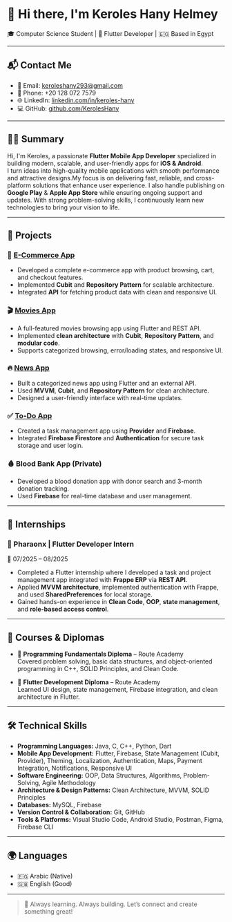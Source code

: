 # 👋 Hi there, I'm Keroles Hany Helmey

🎓 Computer Science Student | 📱 Flutter Developer | 🇪🇬 Based in Egypt

---

## 📬 Contact Me

- 📧 Email: [keroleshany293@gmail.com](mailto:keroleshany293@gmail.com)  
- 📱 Phone: +20 128 072 7579  
- 🌐 LinkedIn: [linkedin.com/in/keroles-hany](https://linkedin.com/in/keroles-hany)  
- 💻 GitHub: [github.com/KerolesHany](https://github.com/KerolesHany)

---

## 🧑‍💻 Summary

Hi, I'm Keroles, a passionate **Flutter Mobile App Developer** specialized in building modern, scalable, and user-friendly apps for **iOS & Android**.  
I turn ideas into high-quality mobile applications with smooth performance and attractive designs.My focus is on delivering fast, reliable, and cross-platform solutions that enhance user experience. I also handle publishing on **Google Play** & **Apple App Store** while ensuring ongoing support and updates. With strong problem-solving skills, I continuously learn new technologies to bring your vision to life.  

---

## 💼 Projects

### 🛒 [E-Commerce App](https://github.com/KerolesHany/e-commerce-app)  
- Developed a complete e-commerce app with product browsing, cart, and checkout features.  
- Implemented **Cubit** and **Repository Pattern** for scalable architecture.  
- Integrated **API** for fetching product data with clean and responsive UI.  

### 🎬 [Movies App](https://github.com/KerolesHany/Movies-App/tree/development)  
- A full-featured movies browsing app using Flutter and REST API.  
- Implemented **clean architecture** with **Cubit**, **Repository Pattern**, and **modular code**.  
- Supports categorized browsing, error/loading states, and responsive UI.

### 🔥 [News App](https://github.com/KerolesHany/News-App/tree/development) 
- Built a categorized news app using Flutter and an external API.  
- Used **MVVM**, **Cubit**, and **Repository Pattern** for clean architecture.  
- Designed a user-friendly interface with real-time updates.

### ✅ [To-Do App](https://github.com/KerolesHany/To-Do-App/tree/todoapp)  
- Created a task management app using **Provider** and **Firebase**.  
- Integrated **Firebase Firestore** and **Authentication** for secure task storage and user login.

### 🩸 Blood Bank App (Private)  
- Developed a blood donation app with donor search and 3-month donation tracking.  
- Used **Firebase** for real-time database and user management.

---

## 💼 Internships

### 🏢 Pharaonx | Flutter Developer Intern  
📅 07/2025 – 08/2025  
- Completed a Flutter internship where I developed a task and project management app integrated with **Frappe ERP** via **REST API**.  
- Applied **MVVM architecture**, implemented authentication with Frappe, and used **SharedPreferences** for local storage.  
- Gained hands-on experience in **Clean Code**, **OOP**, **state management**, and **role-based access control**.  

---

## 📘 Courses & Diplomas

- 🎯 **Programming Fundamentals Diploma** – Route Academy  
  Covered problem solving, basic data structures, and object-oriented programming in C++, SOLID Principles, and Clean Code. 

- 📱 **Flutter Development Diploma** – Route Academy  
  Learned UI design, state management, Firebase integration, and clean architecture in Flutter.

---

## 🛠️ Technical Skills

- **Programming Languages:** Java, C, C++, Python, Dart  
- **Mobile App Development:** Flutter, Firebase, State Management (Cubit, Provider), Theming, Localization, Authentication, Maps, Payment Integration, Notifications, Responsive UI  
- **Software Engineering:** OOP, Data Structures, Algorithms, Problem-Solving, Agile Methodology  
- **Architecture & Design Patterns:** Clean Architecture, MVVM, SOLID Principles  
- **Databases:** MySQL, Firebase  
- **Version Control & Collaboration:** Git, GitHub  
- **Tools & Platforms:** Visual Studio Code, Android Studio, Postman, Figma, Firebase CLI  

---

## 🌍 Languages

- 🇪🇬 Arabic (Native)  
- 🇬🇧 English (Good)

---

> 🚀 Always learning. Always building. Let’s connect and create something great!
